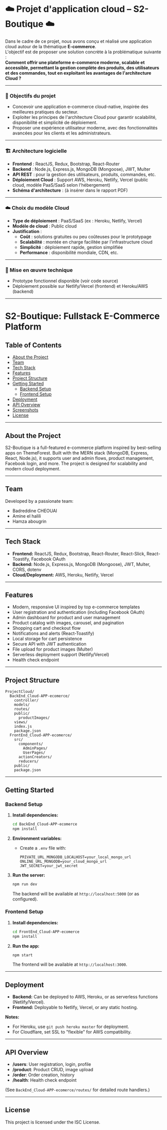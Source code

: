 # ☁️ Projet d'application cloud – S2-Boutique ☁️

Dans le cadre de ce projet, nous avons conçu et réalisé une application cloud autour de la thématique **E-commerce**.  
L'objectif est de proposer une solution concrète à la problématique suivante :  
**Comment offrir une plateforme e-commerce moderne, scalable et accessible, permettant la gestion complète des produits, des utilisateurs et des commandes, tout en exploitant les avantages de l'architecture Cloud ?**

---

### 🎯 Objectifs du projet

- Concevoir une application e-commerce cloud-native, inspirée des meilleures pratiques du secteur.
- Exploiter les principes de l'architecture Cloud pour garantir scalabilité, disponibilité et simplicité de déploiement.
- Proposer une expérience utilisateur moderne, avec des fonctionnalités avancées pour les clients et les administrateurs.

---

### 🏗️ Architecture logicielle

- **Frontend** : ReactJS, Redux, Bootstrap, React-Router
- **Backend** : Node.js, Express.js, MongoDB (Mongoose), JWT, Multer
- **API REST** : pour la gestion des utilisateurs, produits, commandes, etc.
- **Déploiement Cloud** : Support AWS, Heroku, Netlify, Vercel (public cloud, modèle PaaS/SaaS selon l'hébergement)
- **Schéma d'architecture** : (à insérer dans le rapport PDF)

---

### ☁️ Choix du modèle Cloud

- **Type de déploiement** : PaaS/SaaS (ex : Heroku, Netlify, Vercel)
- **Modèle de cloud** : Public cloud
- **Justification** :  
  - **Coût** : solutions gratuites ou peu coûteuses pour le prototypage
  - **Scalabilité** : montée en charge facilitée par l'infrastructure cloud
  - **Simplicité** : déploiement rapide, gestion simplifiée
  - **Performance** : disponibilité mondiale, CDN, etc.

---

### 🚀 Mise en œuvre technique

- Prototype fonctionnel disponible (voir code source)
- Déploiement possible sur Netlify/Vercel (frontend) et Heroku/AWS (backend)

---

# S2-Boutique: Fullstack E-Commerce Platform

## Table of Contents
- [About the Project](#about-the-project)
- [Team](#team)
- [Tech Stack](#tech-stack)
- [Features](#features)
- [Project Structure](#project-structure)
- [Getting Started](#getting-started)
  - [Backend Setup](#backend-setup)
  - [Frontend Setup](#frontend-setup)
- [Deployment](#deployment)
- [API Overview](#api-overview)
- [Screenshots](#screenshots)
- [License](#license)

---

## About the Project

S2-Boutique is a full-featured e-commerce platform inspired by best-selling apps on ThemeForest. Built with the MERN stack (MongoDB, Express, React, Node.js), it supports user and admin flows, product management, Facebook login, and more. The project is designed for scalability and modern cloud deployment.

---

## Team

Developed by a passionate team:
- Badreddine CHEOUAI
- Amine el halili
- Hamza abougrin


---

## Tech Stack

- **Frontend:** ReactJS, Redux, Bootstrap, React-Router, React-Slick, React-Toastify, Facebook OAuth
- **Backend:** Node.js, Express.js, MongoDB (Mongoose), JWT, Multer, CORS, dotenv
- **Cloud/Deployment:** AWS, Heroku, Netlify, Vercel

---

## Features

- Modern, responsive UI inspired by top e-commerce templates
- User registration and authentication (including Facebook OAuth)
- Admin dashboard for product and user management
- Product catalog with images, carousel, and pagination
- Shopping cart and checkout flow
- Notifications and alerts (React-Toastify)
- Local storage for cart persistence
- Secure API with JWT authentication
- File upload for product images (Multer)
- Serverless deployment support (Netlify/Vercel)
- Health check endpoint

---

## Project Structure

```
ProjectCloud/
  BackEnd_Cloud-APP-ecomerce/
    controller/
    models/
    routes/
    public/
      productImages/
    views/
    index.js
    package.json
  FrontEnd_Cloud-APP-ecomerce/
    src/
      components/
        AdminPages/
        UserPages/
      actionCreators/
      reducers/
    public/
    package.json
```

---

## Getting Started

### Backend Setup

1. **Install dependencies:**
   ```bash
   cd BackEnd_Cloud-APP-ecomerce
   npm install
   ```

2. **Environment variables:**
   - Create a `.env` file with:
     ```
     PRIVATE_URL_MONGODB_LOCALHOST=your_local_mongo_url
     ONLINE_URL_MONGODB=your_cloud_mongo_url
     JWT_SECRET=your_jwt_secret
     ```
3. **Run the server:**
   ```bash
   npm run dev
   ```
   The backend will be available at `http://localhost:5000` (or as configured).

### Frontend Setup

1. **Install dependencies:**
   ```bash
   cd FrontEnd_Cloud-APP-ecomerce
   npm install
   ```

2. **Run the app:**
   ```bash
   npm start
   ```
   The frontend will be available at `http://localhost:3000`.

---

## Deployment

- **Backend:** Can be deployed to AWS, Heroku, or as serverless functions (Netlify/Vercel).
- **Frontend:** Deployable to Netlify, Vercel, or any static hosting.

**Notes:**
- For Heroku, use `git push heroku master` for deployment.
- For Cloudflare, set SSL to "flexible" for AWS compatibility.

---

## API Overview

- **/users**: User registration, login, profile
- **/product**: Product CRUD, image upload
- **/order**: Order creation, history
- **/health**: Health check endpoint

(See `BackEnd_Cloud-APP-ecomerce/routes/` for detailed route handlers.)

---


## License

This project is licensed under the ISC License.
